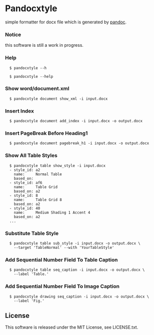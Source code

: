 # Pandocxtyle

simple formatter for docx file which is generated by [pandoc](http://pandoc.org/).

### Notice

this software is still a work in progress.

### Help

```
  $ pandocxtyle --h
```

```
  $ pandocxtyle --help
```

### Show word/document.xml

```
  $ pandocxtyle document show_xml -i input.docx
```

### Insert Index

```
  $ pandocxtyle document add_index -i input.docx -o output.docx
```

### Insert PageBreak Before Heading1

```
  $ pandocxtyle document pagebreak_h1 -i input.docx -o output.docx
```

### Show All Table Styles

```
  $ pandocxtyle table show_style -i input.docx
  - style_id: a2
    name:     Normal Table
    based_on:
  - style_id: af6
    name:     Table Grid
    based_on: a2
  - style_id: 8
    name:     Table Grid 8
    based_on: a2
  - style_id: 40
    name:     Medium Shading 1 Accent 4
    based_on: a2
  ...
```

### Substitute Table Style

```
  $ pandocxtyle table sub_style -i input.docx -o output.docx \
    --target 'TableNormal' --with 'YourTableStyle'
```

### Add Sequential Number Field To Table Caption

```
  $ pandocxtyle table seq_caption -i input.docx -o output.docx \
    --label 'Table.'
```

### Add Sequential Number Field To Image Caption

```
  $ pandocxtyle drawing seq_caption -i input.docx -o output.docx \
    --label 'Fig.'
```

## License

 This software is released under the MIT License, see LICENSE.txt.
